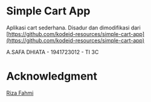 # Simple Cart App
Aplikasi cart sederhana. Disadur dan dimodifikasi dari [https://github.com/kodeid-resources/simple-cart-app](https://github.com/kodeid-resources/simple-cart-app)

A.SAFA DHIATA - 1941723012 - TI 3C

# Acknowledgment
[Riza Fahmi](https://github.com/rizafahmi)

